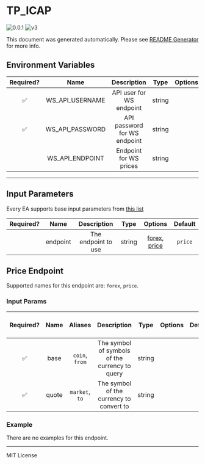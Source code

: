 # TP_ICAP

![0.0.1](https://img.shields.io/github/package-json/v/smartcontractkit/external-adapters-js?filename=packages/sources/tp-icap/package.json) ![v3](https://img.shields.io/badge/framework%20version-v3-blueviolet)

This document was generated automatically. Please see [README Generator](../../scripts#readme-generator) for more info.

## Environment Variables

| Required? |      Name       |         Description          |  Type  | Options |                        Default                        |
| :-------: | :-------------: | :--------------------------: | :----: | :-----: | :---------------------------------------------------: |
|    ✅     | WS_API_USERNAME |   API user for WS endpoint   | string |         |                                                       |
|    ✅     | WS_API_PASSWORD | API password for WS endpoint | string |         |                                                       |
|           | WS_API_ENDPOINT |    Endpoint for WS prices    | string |         | `ws://json.mktdata.portal.apac.parametasolutions.com` |

---

## Input Parameters

Every EA supports base input parameters from [this list](https://github.com/smartcontractkit/ea-framework-js/blob/main/src/config/index.ts)

| Required? |   Name   |     Description     |  Type  |                      Options                       | Default |
| :-------: | :------: | :-----------------: | :----: | :------------------------------------------------: | :-----: |
|           | endpoint | The endpoint to use | string | [forex](#price-endpoint), [price](#price-endpoint) | `price` |

## Price Endpoint

Supported names for this endpoint are: `forex`, `price`.

### Input Params

| Required? | Name  |    Aliases     |                  Description                   |  Type  | Options | Default | Depends On | Not Valid With |
| :-------: | :---: | :------------: | :--------------------------------------------: | :----: | :-----: | :-----: | :--------: | :------------: |
|    ✅     | base  | `coin`, `from` | The symbol of symbols of the currency to query | string |         |         |            |                |
|    ✅     | quote | `market`, `to` |    The symbol of the currency to convert to    | string |         |         |            |                |

### Example

There are no examples for this endpoint.

---

MIT License
